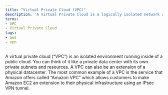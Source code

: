 ```yaml
---
title: "Virtual Private Cloud (VPC)"
description: 'A Virtual Private Cloud is a logically isolated network within in AWS.'
terms:
- VPC
- Virtual Private Cloud
tags:
- aws
- vpn
---
```


A virtual private cloud (“VPC”) is an isolated environment running inside of a public cloud. You can think of it like a private data center with its own private subnets and resources. A VPC can also be an extension of a physical datacenter. The most common example of a VPC is the service that Amazon offers called “Amazon VPC” which allows customers to make Amazon EC2 an extension to their physical infrastructure using an IPsec VPN tunnel.
